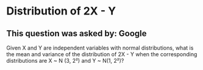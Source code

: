 # Distribution of 2X - Y

## This question was asked by: Google


Given X and Y are independent variables with normal distributions, what is the mean and variance of the distribution of 2X - Y when the corresponding distributions are X ~ N (3, 2²) and Y ~ N(1, 2²)?
